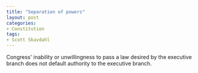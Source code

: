 ```yaml
---
title: "Separation of powers"
layout: post
categories:
- Constitution
tags:
- Scott Skavdahl
---
```


Congress' inability or unwillingness to pass a law desired by the executive branch does not default authority to the executive branch.